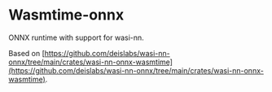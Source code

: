 # Wasmtime-onnx

ONNX runtime with support for wasi-nn.

Based on [https://github.com/deislabs/wasi-nn-onnx/tree/main/crates/wasi-nn-onnx-wasmtime](https://github.com/deislabs/wasi-nn-onnx/tree/main/crates/wasi-nn-onnx-wasmtime).

